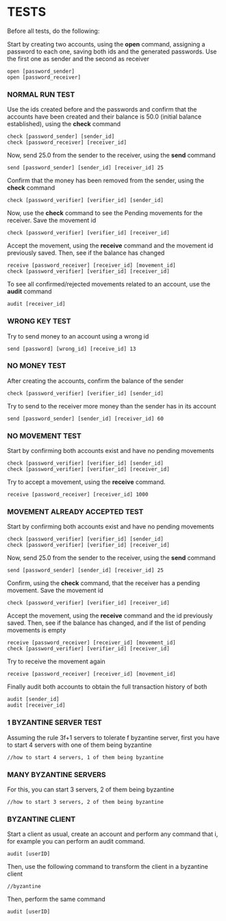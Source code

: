 # TESTS

Before all tests, do the following:

Start by creating two accounts, using the **open** command, assigning a password to each one, saving both ids and the generated passwords. Use the first one as sender and the second as receiver
```shell
open [password_sender]
open [password_receiver]
```
### NORMAL RUN TEST

Use the ids created before and the passwords and confirm that the accounts have been created and their balance is 50.0 (initial balance established), using the **check** command
```shell
check [password_sender] [sender_id]
check [password_receiver] [receiver_id]
```
Now, send 25.0 from the sender to the receiver, using the **send** command
```shell
send [password_sender] [sender_id] [receiver_id] 25
```
Confirm that the money has been removed from the sender, using the **check** command
```shell
check [password_verifier] [verifier_id] [sender_id]
```
Now, use the **check** command to see the Pending movements for the receiver. Save the movement id
```shell
check [password_verifier] [verifier_id] [receiver_id]
```
Accept the movement, using the **receive** command and the movement id previously saved. Then, see if the balance has changed
```shell
receive [password_receiver] [receiver_id] [movement_id]
check [password_verifier] [verifier_id] [receiver_id]
```
To see all confirmed/rejected movements related to an account, use the **audit** command
```shell
audit [receiver_id]
```

### WRONG KEY TEST
Try to send money to an account using a wrong id
```shell
send [password] [wrong_id] [receive_id] 13
```

### NO MONEY TEST
After creating the accounts, confirm the balance of the sender
```shell
check [password_verifier] [verifier_id] [sender_id]
```
Try to send to the receiver more money than the sender has in its account
```shell
send [password_sender] [sender_id] [receiver_id] 60
```

### NO MOVEMENT TEST
Start by confirming both accounts exist and have no pending movements
```shell
check [password_verifier] [verifier_id] [sender_id]
check [password_verifier] [verifier_id] [receiver_id]
```
Try to accept a movement, using the **receive** command. 
```shell
receive [password_receiver] [receiver_id] 1000
```

### MOVEMENT ALREADY ACCEPTED TEST
Start by confirming both accounts exist and have no pending movements
```shell
check [password_verifier] [verifier_id] [sender_id]
check [password_verifier] [verifier_id] [receiver_id]
```
Now, send 25.0 from the sender to the receiver, using the **send** command
```shell
send [password_sender] [sender_id] [receiver_id] 25
```

Confirm, using the **check** command, that the receiver has a pending movement. Save the movement id
```shell
check [password_verifier] [verifier_id] [receiver_id]
```
Accept the movement, using the **receive** command and the id previously saved. Then, see if the balance has changed, and if the list of pending movements is empty
```shell
receive [password_receiver] [receiver_id] [movement_id]
check [password_verifier] [verifier_id] [receiver_id]
```
Try to receive the movement again
```shell
receive [password_receiver] [receiver_id] [movement_id]
```
Finally audit both accounts to obtain the full transaction history of both
```shell
audit [sender_id]
audit [receiver_id]
```

### 1 BYZANTINE SERVER TEST
Assuming the rule 3f+1 servers to tolerate f byzantine server, first you have to start 4 servers with one of them being byzantine
```shell
//how to start 4 servers, 1 of them being byzantine
```

### MANY BYZANTINE SERVERS
For this, you can start 3 servers, 2 of them being byzantine
```shell
//how to start 3 servers, 2 of them being byzantine
```

### BYZANTINE CLIENT
Start a client as usual, create an account and perform any command that i, for example you can perform an audit command.
```shell
audit [userID]
```
Then, use the following command to transform the client in a byzantine client
```shell
//byzantine
```
Then, perform the same command
```shell
audit [userID]
```
